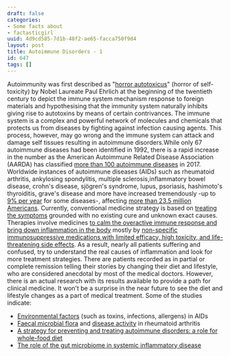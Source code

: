 ```yaml
---
draft: false
categories:
- Some facts about
- factasticgirl
uuid: 4d9cd585-7d1b-48f2-ae65-facca750f9d4
layout: post
title: Autoimmune Disorders - 1
id: 647
tags: []
---
```


Autoimmunity was first described as "[horror autotoxicus](https://www.pei.de/SharedDocs/Downloads/DE/institut/veroeffentlichungen-von-paul-ehrlich/1897-1905/1901-haemolysine-sechste-mittheilung.pdf?__blob=publicationFile&v=2)" (horror of self-toxicity) by Nobel Laureate Paul Ehrlich at the beginning of the twentieth century to depict the immune system mechanism response to foreign materials and hypothesising that the immunity system naturally inhibits giving rise to autotoxins by means of certain contrivances. The immune system is a complex and powerful network of molecules and chemicals that protects us from diseases by fighting against infection causing agents. This process, however, may go wrong and the immune system can attack and damage self tissues resulting in autoimmune disorders.While only 67 autoimmune diseases had been identified in 1992, there is a rapid increase in the number as the American Autoimmune Related Disease Association (AARDA) has classified [more than 100 autoimmune diseases](https://www.aarda.org/diseaselist/) in 2017. Worldwide instances of autoimmune diseases (AIDs) such as&nbsp;rheumatoid arthritis, ankylosing spondylitis, multiple sclerosis,inflammatory bowel disease, crohn's disease, sjögren's syndrome, lupus, psoriasis, hashimoto's thyroiditis, grave's disease and more have increased tremendously -up to [9% per year](http://www.europarl.europa.eu/cmsdata/133620/ENVI%202017-09%20WS%20Autoimmune%20diseases%20%20PE%20614.174%20(Publication).pdf) for some diseases-, affecting [more than 23.5 million Americans](https://www.womenshealth.gov/a-z-topics/autoimmune-diseases).&nbsp;Currently, conventional medicine strategy is based on [treating the symptoms](https://www.ncbi.nlm.nih.gov/pmc/articles/PMC3523489/) grounded with no existing cure and unknown exact causes. Therapies involve medicines [to calm the overactive immune response and bring down inflammation in the body](https://www.healthline.com/health/autoimmune-disorders#bottom-line)&nbsp;mostly by [non-specific immunosuppressive medications with limited efficacy, high toxicity, and life-threatening side effects](https://www.ncbi.nlm.nih.gov/pmc/articles/PMC4061980/). As a result, nearly all patients suffering and confused, try to understand the real causes of inflammation and look for more treatment strategies.&nbsp;There are patients recorded as in partial or complete remission telling their stories by changing their diet and lifestyle, who are considered anecdotal by most of the medical doctors. However, there is an actual research with its results available to provide a path for clinical medicine. It won't be a surprise in the near future to see the diet and lifestyle changes as a part of medical treatment. Some of the studies indicate:
- [Environmental factors](https://www.ncbi.nlm.nih.gov/pmc/articles/PMC3114837/)&nbsp;(such as toxins, infections, allergens) in AIDs
- [Faecal microbial flora](https://www.ncbi.nlm.nih.gov/pubmed/9566667)&nbsp;and [disease activity](https://www.ncbi.nlm.nih.gov/pubmed/9117178)&nbsp;in&nbsp;rheumatoid arthritis
- [A strategy for preventing and treating&nbsp;autoimmune&nbsp;disorders: a role for whole-food&nbsp;diet](https://www.ncbi.nlm.nih.gov/pubmed/11461185)
- [The role of the gut microbiome in systemic inflammatory disease](https://www.ncbi.nlm.nih.gov/pubmed/29311119)
